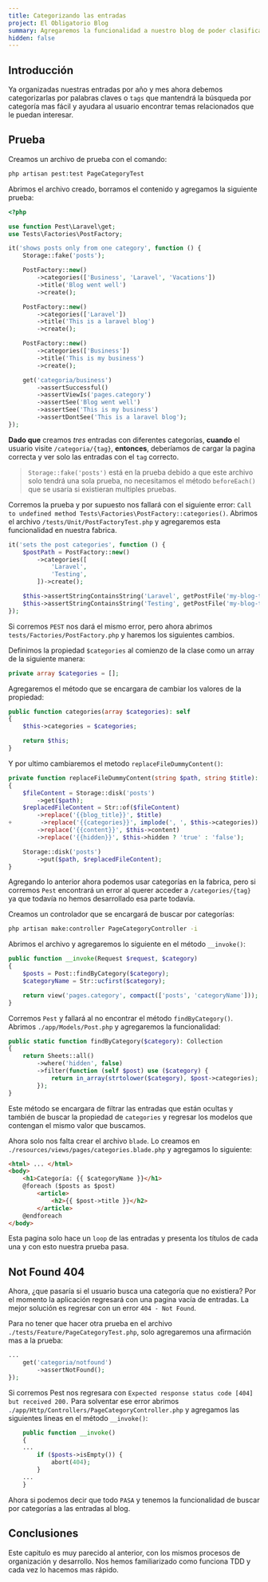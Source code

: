 ```yaml
---
title: Categorizando las entradas
project: El Obligatorio Blog
summary: Agregaremos la funcionalidad a nuestro blog de poder clasificar nuestras entradas por categorías.
hidden: false
---
```


## Introducción

Ya organizadas nuestras entradas por año y mes ahora debemos categorizarlas por palabras claves o `tags` que mantendrá la búsqueda por categoría mas fácil y ayudara al usuario encontrar temas relacionados que le puedan interesar.

## Prueba

Creamos un archivo de prueba con el comando:

``` bash
php artisan pest:test PageCategoryTest
```

Abrimos el archivo creado, borramos el contenido y agregamos la siguiente prueba:

``` php
<?php

use function Pest\Laravel\get;
use Tests\Factories\PostFactory;

it('shows posts only from one category', function () {
    Storage::fake('posts');

    PostFactory::new()
        ->categories(['Business', 'Laravel', 'Vacations'])
        ->title('Blog went well')
        ->create();

    PostFactory::new()
        ->categories(['Laravel'])
        ->title('This is a laravel blog')
        ->create();

    PostFactory::new()
        ->categories(['Business'])
        ->title('This is my business')
        ->create();

    get('categoria/business')
        ->assertSuccessful()
        ->assertViewIs('pages.category')
        ->assertSee('Blog went well')
        ->assertSee('This is my business')
        ->assertDontSee('This is a laravel blog');
});
```

**Dado que** creamos *tres* entradas con diferentes categorías, **cuando** el usuario visite `/categoria/{tag}`, **entonces**, deberíamos de cargar la pagina correcta y ver solo las entradas con el `tag` correcto.

> `Storage::fake('posts')` está en la prueba debido a que este archivo solo tendrá una sola prueba, no necesitamos el método `beforeEach()` que se usaría si existieran multiples pruebas.

Corremos la prueba y por supuesto nos fallará con el siguiente error: `Call to undefined method Tests\Factories\PostFactory::categories()`. Abrimos el archivo `/tests/Unit/PostFactoryTest.php` y agregaremos esta funcionalidad en nuestra fabrica.

``` php
it('sets the post categories', function () {
    $postPath = PostFactory::new()
        ->categories([
            'Laravel',
            'Testing',
        ])->create();

    $this->assertStringContainsString('Laravel', getPostFile('my-blog-title'));
    $this->assertStringContainsString('Testing', getPostFile('my-blog-title'));
});
```

Si corremos `PEST` nos dará el mismo error, pero ahora abrimos `tests/Factories/PostFactory.php` y haremos los siguientes cambios.

Definimos la propiedad `$categories` al comienzo de la clase como un array de la siguiente manera:

``` php
private array $categories = [];
```

Agregaremos el método que se encargara de cambiar los valores de la propiedad:

``` php
public function categories(array $categories): self
{
    $this->categories = $categories;

    return $this;
}
```

Y por ultimo cambiaremos el metodo `replaceFileDummyContent()`:

``` php
private function replaceFileDummyContent(string $path, string $title): void
{
    $fileContent = Storage::disk('posts')
        ->get($path);
    $replacedFileContent = Str::of($fileContent)
        ->replace('{{blog_title}}', $title)
+        ->replace('{{categories}}', implode(', ', $this->categories))
        ->replace('{{content}}', $this->content)
        ->replace('{{hidden}}', $this->hidden ? 'true' : 'false');

    Storage::disk('posts')
        ->put($path, $replacedFileContent);
}
```

Agregando lo anterior ahora podemos usar categorías en la fabrica, pero si corremos `Pest` encontrará un error al querer acceder a  `/categories/{tag}` ya que todavía no hemos desarrollado esa parte todavía.

Creamos un controlador que se encargará de buscar por categorías:

```  bash
php artisan make:controller PageCategoryController -i
```

Abrimos el archivo y agregaremos lo siguiente en el método `__invoke()`:

``` php
public function __invoke(Request $request, $category)
{
    $posts = Post::findByCategory($category);
    $categoryName = Str::ucfirst($category);

    return view('pages.category', compact(['posts', 'categoryName']));
}
```

Corremos `Pest` y fallará al no encontrar el método `findByCategory()`. Abrimos `./app/Models/Post.php` y agregaremos la funcionalidad:

``` php
public static function findByCategory($category): Collection
{
    return Sheets::all()
        ->where('hidden', false)
        ->filter(function (self $post) use ($category) {
            return in_array(strtolower($category), $post->categories);
        });
}
```

Este método se encargara de filtrar las entradas que están ocultas y también de buscar la propiedad de `categories` y regresar los modelos que contengan el mismo valor que buscamos.

Ahora solo nos falta crear el archivo `blade`. Lo creamos en `./resources/views/pages/categories.blade.php` y agregamos lo siguiente:

``` html
<html> ... </html>
<body>
    <h1>Categoría: {{ $categoryName }}</h1>
    @foreach ($posts as $post)
        <article>
            <h2>{{ $post->title }}</h2>
        </article>
    @endforeach
</body>
```

Esta pagina solo hace un `loop` de las entradas y presenta los títulos de cada una y con esto nuestra prueba pasa.

## Not Found 404

Ahora, ¿que pasaría si el usuario busca una categoría que no existiera? Por el momento la aplicación regresará con una pagina vacía de entradas. La mejor solución es regresar con un error `404 - Not Found`.

Para no tener que hacer otra prueba en el archivo `./tests/Feature/PageCategoryTest.php`, solo agregaremos una afirmación mas a la prueba:

``` php
...
    get('categoria/notfound')
        ->assertNotFound();
});
```

Si corremos Pest nos regresara con `Expected response status code [404] but received 200.` Para solventar ese error abrimos `./app/Http/Controllers/PageCategoryController.php` y agregamos las siguientes lineas en el método `__invoke()`:

``` php
    public function __invoke()
    {
    ...
        if ($posts->isEmpty()) {
            abort(404);
        }
    ...
    }
```

Ahora si podemos decir que todo `PASA` y tenemos la funcionalidad de buscar por categorías a las entradas al blog.

## Conclusiones

Este capitulo es muy parecido al anterior, con los mismos procesos de organización y desarrollo. Nos hemos familiarizado como funciona TDD y cada vez lo hacemos mas rápido.
